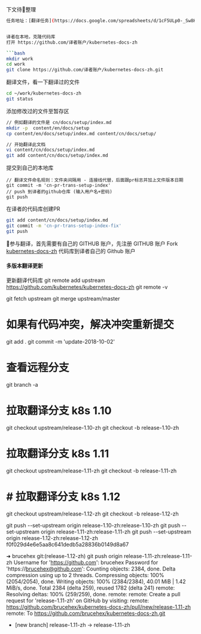 下文待整理

```bash
任务地址：[翻译任务](https://docs.google.com/spreadsheets/d/1cF5ULp0-_Sw8HqiZXCk6nfBC0nq5NM-QboZ4tV7EopA/edit#gid=196779105)


译者在本地，克隆代码库
打开 https://github.com/译者账户/kubernetes-docs-zh

```bash
mkdir work
cd work
git clone https://github.com/译者账户/kubernetes-docs-zh.git
```

翻译文件，看一下翻译过的文件

```bash
cd ~/work/kubernetes-docs-zh
git status
```

添加修改过的文件至暂存区

```bash
// 例如翻译的文件是 cn/docs/setup/index.md
mkdir -p  content/en/docs/setup
cp content/en/docs/setup/index.md content/cn/docs/setup/

// 开始翻译此文档
vi content/cn/docs/setup/index.md
git add content/cn/docs/setup/index.md
```
提交到自己的本地库
```
// 翻译文件命名规则：文件夹间隔用 - 连接线代替，后面跟pr标志并加上文件版本日期
git commit -m 'cn-pr-trans-setup-index'
// push 到译者的github仓库 (输入用户名+密码)
git push
```

在译者的代码库创建PR

```bash
git add content/cn/docs/setup/index.md
git commit -m 'cn-pr-trans-setup-index-fix'
git push
```

参与翻译，首先需要有自己的 GITHUB 账户，先注册 GITHUB 账户
Fork [kubernetes-docs-zh](https://github.com/kubernetes/kubernetes-docs-zh) 代码库到译者自己的 Github 账户

#### 多版本翻译更新

更新翻译代码库
git remote add upstream https://github.com/kubernetes/kubernetes-docs-zh
git remote -v

git fetch upstream
git merge upstream/master
# 如果有代码冲突，解决冲突重新提交
git add .
git commit -m 'update-2018-10-02'
# 查看远程分支
git branch -a
# 拉取翻译分支 k8s 1.10
git checkout upstream/release-1.10-zh
git checkout -b release-1.10-zh
# 拉取翻译分支 k8s 1.11
git checkout upstream/release-1.11-zh
git checkout -b release-1.11-zh
# # 拉取翻译分支 k8s 1.12
git checkout upstream/release-1.12-zh
git checkout -b release-1.12-zh


git push --set-upstream origin release-1.10-zh:release-1.10-zh
git push --set-upstream origin release-1.11-zh:release-1.11-zh
git push --set-upstream origin release-1.12-zh:release-1.12-zh
f0f029d4e6e5aa8c641dedb5a28836b0149d8a67

➜  brucehex git:(release-1.12-zh) git push origin release-1.11-zh:release-1.11-zh
Username for 'https://github.com': brucehex
Password for 'https://brucehex@github.com':
Counting objects: 2384, done.
Delta compression using up to 2 threads.
Compressing objects: 100% (2054/2054), done.
Writing objects: 100% (2384/2384), 40.01 MiB | 1.42 MiB/s, done.
Total 2384 (delta 259), reused 1782 (delta 241)
remote: Resolving deltas: 100% (259/259), done.
remote:
remote: Create a pull request for 'release-1.11-zh' on GitHub by visiting:
remote:      https://github.com/brucehex/kubernetes-docs-zh/pull/new/release-1.11-zh
remote:
To https://github.com/brucehex/kubernetes-docs-zh.git
 * [new branch]      release-1.11-zh -> release-1.11-zh

 ```